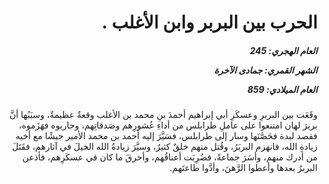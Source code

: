 <h1 dir="rtl">الحرب بين البربر وابن الأغلب .</h1>

<h5 dir="rtl">العام الهجري:  245

الشهر القمري: جمادى الآخرة

العام الميلادي: 859</h5>

<p dir="rtl">وقَعَت بين البربرِ وعسكَرِ أبي إبراهيم أحمدَ بنِ محمد بن الأغلب وقعةٌ عظيمةٌ، وسبَبُها أنَّ بربرَ لهان امتنعوا على عاملِ طرابلس من أداءِ عُشورِهم وصَدقاتِهم، وحاربوه فهَزَموه، فقصد لبدة فحَصَّنَها وسار إلى طرابلس، فسَيَّرَ إليه أحمد بن محمد الأمير جيشًا مع أخيه زيادةِ الله، فانهزم البربَرُ، وقُتل منهم خلقٌ كثيرٌ، وسيَّرَ زيادةُ الله الخيلَ في آثارهم، فقَتَلَ من أدرك منهم، وأسَرَ جماعةً، فضُرِبَت أعناقُهم، وأحرقَ ما كان في عسكَرِهم، فأذعن البربرُ بعدها وأعطوا الرَّهنَ، وأدَّوا طاعتَهم.</p></br>

